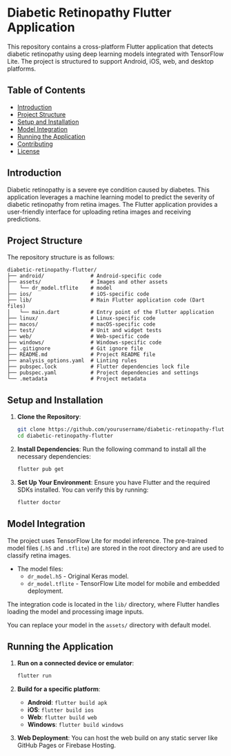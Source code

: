 
# Diabetic Retinopathy Flutter Application

This repository contains a cross-platform Flutter application that detects diabetic retinopathy using deep learning models integrated with TensorFlow Lite. The project is structured to support Android, iOS, web, and desktop platforms.

## Table of Contents

- [Introduction](#introduction)
- [Project Structure](#project-structure)
- [Setup and Installation](#setup-and-installation)
- [Model Integration](#model-integration)
- [Running the Application](#running-the-application)
- [Contributing](#contributing)
- [License](#license)

## Introduction

Diabetic retinopathy is a severe eye condition caused by diabetes. This application leverages a machine learning model to predict the severity of diabetic retinopathy from retina images. The Flutter application provides a user-friendly interface for uploading retina images and receiving predictions.

## Project Structure

The repository structure is as follows:

```
diabetic-retinopathy-flutter/
├── android/               # Android-specific code
├── assets/                # Images and other assets
│   └── dr_model.tflite    # model
├── ios/                   # iOS-specific code
├── lib/                   # Main Flutter application code (Dart files)
│   └── main.dart          # Entry point of the Flutter application
├── linux/                 # Linux-specific code
├── macos/                 # macOS-specific code
├── test/                  # Unit and widget tests
├── web/                   # Web-specific code
├── windows/               # Windows-specific code
├── .gitignore             # Git ignore file
├── README.md              # Project README file
├── analysis_options.yaml  # Linting rules
├── pubspec.lock           # Flutter dependencies lock file
├── pubspec.yaml           # Project dependencies and settings
└── .metadata              # Project metadata
```

## Setup and Installation

1. **Clone the Repository**:
   ```bash
   git clone https://github.com/yourusername/diabetic-retinopathy-flutter.git
   cd diabetic-retinopathy-flutter
   ```

2. **Install Dependencies**:
   Run the following command to install all the necessary dependencies:
   ```bash
   flutter pub get
   ```

3. **Set Up Your Environment**:
   Ensure you have Flutter and the required SDKs installed. You can verify this by running:
   ```bash
   flutter doctor
   ```

## Model Integration

The project uses TensorFlow Lite for model inference. The pre-trained model files (`.h5` and `.tflite`) are stored in the root directory and are used to classify retina images.

- The model files:
  - `dr_model.h5` - Original Keras model.
  - `dr_model.tflite` - TensorFlow Lite model for mobile and embedded deployment.

The integration code is located in the `lib/` directory, where Flutter handles loading the model and processing image inputs.

You can replace your model in the `assets/` directory with default model.

## Running the Application

1. **Run on a connected device or emulator**:
   ```bash
   flutter run
   ```

2. **Build for a specific platform**:
   - **Android**: `flutter build apk`
   - **iOS**: `flutter build ios`
   - **Web**: `flutter build web`
   - **Windows**: `flutter build windows`

3. **Web Deployment**:
   You can host the web build on any static server like GitHub Pages or Firebase Hosting.

